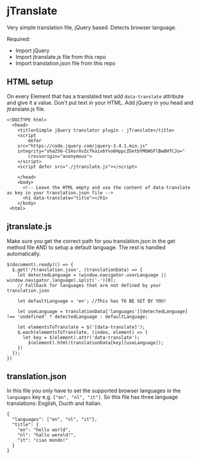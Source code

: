 # jTranslate
Very simple translation file, jQuery based. Detects browser language.

Required:
- Import jQuery
- Import jtranslate.js file from this repo
- Import translation.json file from this repo

## HTML setup
On every Element that has a translated text add `data-translate` attribute and give it a value. Don't put text in your HTML.
Add jQuery in you head and jtranslate.js file.
```
<!DOCTYPE html>
  <head>
    <title>Simple jQuery translator plugin - jTranslate</title>
    <script
        defer
	src="https://code.jquery.com/jquery-3.4.1.min.js"
	integrity="sha256-CSXorXvZcTkaix6Yvo6HppcZGetbYMGWSFlBw8HfCJo="
        crossorigin="anonymous">
    </script>
    <script defer src="./jtranslate.js"></script>
    
    </head>
    <body>
      <!-- Leave the HTML empty and use the content of data-translate as key in your translation.json file -->
      <h1 data-translate="title"></h1>
    </body>
 <html>
  ```
## jtranslate.js
Make sure you get the correct path for you translation.json in the get method file AND to setup a default language.
The rest is handled automatically.
```
$(document).ready(() => {
  $.get('/translation.json', (translationData) => {
    let detectedLanguage = (window.navigator.userLanguage || window.navigator.language).split('-')[0];
    // Fallback for languages that are not defined by your translation.json
    
    let defaultLanguage = 'en'; //This has TO BE SET BY YOU! 

    let useLanguage = translationData['languages'][detectedLanguage] !== 'undefined' ? detectedLanguage : defaultLanguage;
    
    let elementsToTranslate = $('[data-translate]');
    $.each(elementsToTranslate, (index, element) => {
      let key = $(element).attr('data-translate');
        $(element).html(translationData[key][useLanguage]);
    })
  });
})
```

## translation.json
In this file you only have to set the supported browser languages in the `languages` key e.g. `["en", "nl", "it"]`.
So this file has three language translations: English, Ducth and Italian.
```
{
  "languages": ["en", "nl", "it"],
  "title": {
    "en": "hello world",
    "nl": "hallo wereld!",
    "it": "ciao mondo!"
  }
}
```
